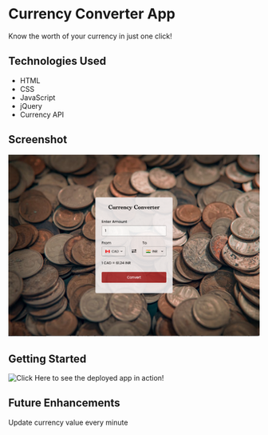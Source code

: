 # Currency Converter App 
Know the worth of your currency in just one click!
## Technologies Used
* HTML
* CSS
* JavaScript
* jQuery
* Currency API

## Screenshot 

![Screenshot](Screenshot%202023-04-16%20at%208.32.25%20AM.png)

## Getting Started

 ![Click Here](https://a-prem7.github.io/currency-converter/) to see the deployed app in action!

## Future Enhancements
Update currency value every minute
